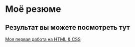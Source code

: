 # Моё резюме

## Результат вы можете посмотреть тут

[Моя первая работа на HTML & CSS](http://127.0.0.1:5500/Project/index.html)
